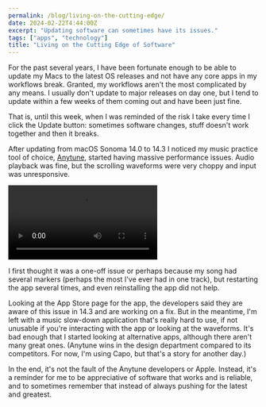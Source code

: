 ```yaml
---
permalink: /blog/living-on-the-cutting-edge/
date: 2024-02-22T4:44:00Z
excerpt: "Updating software can sometimes have its issues."
tags: ["apps", "technology"]
title: "Living on the Cutting Edge of Software"
---
```

For the past several years, I have been fortunate enough to be able to update my Macs to the latest OS releases and not have any core apps in my workflows break. Granted, my workflows aren't the most complicated by any means. I usually don't update to major releases on day one, but I tend to update within a few weeks of them coming out and have been just fine.

That is, until this week, when I was reminded of the risk I take every time I click the Update button: sometimes software changes, stuff doesn't work together and then it breaks. 

After updating from macOS Sonoma 14.0 to 14.3 I noticed my music practice tool of choice, [Anytune](https://apps.apple.com/nz/app/anytune-practice-perfected/id722444976), started having massive performance issues. Audio playback was fine, but the scrolling waveforms were very choppy and input was unresponsive.

<video controls="true"><source src="https://cdn.dillonmok.com/anytune_lag.mp4" type="video/mp4"></video>

I first thought it was a one-off issue or perhaps because my song had several markers (perhaps the most I've ever had in one track), but restarting the app several times, and even reinstalling the app did not help.

Looking at the App Store page for the app, the developers said they are aware of this issue in 14.3 and are working on a fix. But in the meantime, I'm left with a music slow-down application that's really hard to use, if not unusable if you're interacting with the app or looking at the waveforms. It's bad enough that I started looking at alternative apps, although there aren't many great ones. (Anytune wins in the design department compared to its competitors. For now, I'm using Capo, but that's a story for another day.)

In the end, it's not the fault of the Anytune developers or Apple. Instead, it's a reminder for me to be appreciative of software that works and is reliable, and to sometimes remember that instead of always pushing for the latest and greatest.
